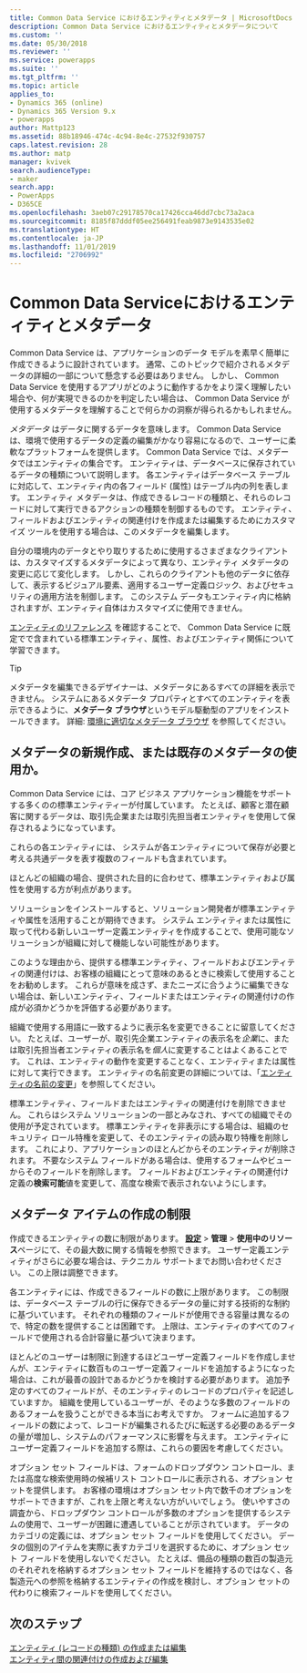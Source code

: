 ```yaml
---
title: Common Data Service におけるエンティティとメタデータ | MicrosoftDocs
description: Common Data Service におけるエンティティとメタデータについて
ms.custom: ''
ms.date: 05/30/2018
ms.reviewer: ''
ms.service: powerapps
ms.suite: ''
ms.tgt_pltfrm: ''
ms.topic: article
applies_to:
- Dynamics 365 (online)
- Dynamics 365 Version 9.x
- powerapps
author: Mattp123
ms.assetid: 88b18946-474c-4c94-8e4c-27532f930757
caps.latest.revision: 28
ms.author: matp
manager: kvivek
search.audienceType:
- maker
search.app:
- PowerApps
- D365CE
ms.openlocfilehash: 3aeb07c29178570ca17426cca46dd7cbc73a2aca
ms.sourcegitcommit: 8185f87dddf05ee256491feab9873e9143535e02
ms.translationtype: HT
ms.contentlocale: ja-JP
ms.lasthandoff: 11/01/2019
ms.locfileid: "2706992"
---
```

# <a name="entities-and-metadata-in-common-data-service"></a>Common Data Serviceにおけるエンティティとメタデータ

Common Data Service は、アプリケーションのデータ モデルを素早く簡単に作成できるように設計されています。 通常、このトピックで紹介されるメタデータの詳細の一部について懸念する必要はありません。 しかし、 Common Data Service を使用するアプリがどのように動作するかをより深く理解したい場合や、何が実現できるのかを判定したい場合は、 Common Data Service が使用するメタデータを理解することで何らかの洞察が得られるかもしれません。

*メタデータ* はデータに関するデータを意味します。 Common Data Service は、環境で使用するデータの定義の編集がかなり容易になるので、ユーザーに柔軟なプラットフォームを提供します。 Common Data Service では、メタデータではエンティティの集合です。 エンティティは、データベースに保存されているデータの種類について説明します。  各エンティティはデータベース テーブルに対応して、エンティティ内の各フィールド (属性) はテーブル内の列を表します。 エンティティ メタデータは、作成できるレコードの種類と、それらのレコードに対して実行できるアクションの種類を制御するものです。 エンティティ、フィールドおよびエンティティの関連付けを作成または編集するためにカスタマイズ ツールを使用する場合は、このメタデータを編集します。 
  
自分の環境内のデータとやり取りするために使用するさまざまなクライアントは、カスタマイズするメタデータによって異なり、エンティティ メタデータの変更に応じて変化します。 しかし、これらのクライアントも他のデータに依存して、表示するビジュアル要素、適用するユーザー定義ロジック、およびセキュリティの適用方法を制御します。 このシステム データもエンティティ内に格納されますが、エンティティ自体はカスタマイズに使用できません。

[エンティティのリファレンス](/powerapps/developer/common-data-service/reference/about-entity-reference) を確認することで、 Common Data Service に既定でで含まれている標準エンティティ、属性、およびエンティティ関係について学習できます。

> [!TIP]
> メタデータを編集できるデザイナーは、メタデータにあるすべての詳細を表示できません。 システムにあるメタデータ プロパティとすべてのエンティティを表示できるように、**メタデータ ブラウザ**というモデル駆動型のアプリをインストールできます。 詳細: [環境に適切なメタデータ ブラウザ](https://docs.microsoft.com/dynamics365/customer-engagement/developer/browse-your-metadata) を参照してください。
  
<a name="BKMK_CreateNewOrUseExistingMetadata"></a>

## <a name="create-new-metadata-or-use-existing-metadata"></a>メタデータの新規作成、または既存のメタデータの使用か。

Common Data Service には、コア ビジネス アプリケーション機能をサポートする多くのの標準エンティティーが付属しています。 たとえば、顧客と潜在顧客に関するデータは、取引先企業または取引先担当者エンティティを使用して保存されるようになっています。  
  
これらの各エンティティには、 システムが各エンティティについて保存が必要と考える共通データを表す複数のフィールドも含まれています。  
  
ほとんどの組織の場合、提供された目的に合わせて、標準エンティティおよび属性を使用する方が利点があります。 
  
ソリューションをインストールすると、ソリューション開発者が標準エンティティや属性を活用することが期待できます。 システム エンティティまたは属性に取って代わる新しいユーザー定義エンティティを作成することで、使用可能なソリューションが組織に対して機能しない可能性があります。  
  
このような理由から、提供する標準エンティティ、フィールドおよびエンティティの関連付けは、お客様の組織にとって意味のあるときに検索して使用することをお勧めします。 これらが意味を成さず、またニーズに合うように編集できない場合は、新しいエンティティ、フィールドまたはエンティティの関連付けの作成が必須かどうかを評価する必要があります。 

<!--  Can we say this yet? 
    
> [!NOTE]
> The [Common Data Model](/powerapps/common-data-model/overview) will provide a capability to add additional standard entities. 

-->

組織で使用する用語に一致するように表示名を変更できることに留意してください。 たとえば、ユーザーが、取引先企業エンティティの表示名を*企業*に、または取引先担当者エンティティの表示名を*個人*に変更することはよくあることです。 これは、エンティティの動作を変更することなく、エンティティまたは属性に対して実行できます。 エンティティの名前変更の詳細については、「[エンティティの名前の変更](edit-entities.md#change-the-name-of-an-entity)」を参照してください。
  
標準エンティティ、フィールドまたはエンティティの関連付けを削除できません。 これらはシステム ソリューションの一部とみなされ、すべての組織でその使用が予定されています。 標準エンティティを非表示にする場合は、組織のセキュリティ ロール特権を変更して、そのエンティティの読み取り特権を削除します。 これにより、アプリケーションのほとんどからそのエンティティが削除されます。 不要なシステム フィールドがある場合は、使用するフォームやビューからそのフィールドを削除します。 フィールドおよびエンティティの関連付け定義の**検索可能**値を変更して、高度な検索で表示されないようにします。 
  
<a name="BKMK_LimitationsOnMetadata"></a>   

## <a name="limitations-on-creating-metadata-items"></a>メタデータ アイテムの作成の制限  

作成できるエンティティの数に制限があります。 **[設定](../model-driven-apps/advanced-navigation.md#settings)** > **管理** > **使用中のリソース**ページにて、その最大数に関する情報を参照できます。 ユーザー定義エンティティがさらに必要な場合は、テクニカル サポートまでお問い合わせください。 この上限は調整できます。  
  
各エンティティには、作成できるフィールドの数に上限があります。 この制限は、データベース テーブルの行に保存できるデータの量に対する技術的な制約に基づいています。 それぞれの種類のフィールドが使用できる容量は異なるので、特定の数を提供することは困難です。 上限は、エンティティのすべてのフィールドで使用される合計容量に基づいて決まります。  
  
ほとんどのユーザーは制限に到達するほどユーザー定義フィールドを作成しませんが、エンティティに数百ものユーザー定義フィールドを追加するようになった場合は、これが最善の設計であるかどうかを検討する必要があります。 追加予定のすべてのフィールドが、そのエンティティのレコードのプロパティを記述していますか。 組織を使用しているユーザーが、そのような多数のフィールドのあるフォームを扱うことができる本当にお考えですか。 フォームに追加するフィールドの数によって、レコードが編集されるたびに転送する必要のあるデータの量が増加し、システムのパフォーマンスに影響を与えます。 エンティティにユーザー定義フィールドを追加する際は、これらの要因を考慮してください。  
  
オプション セット フィールドは、フォームのドロップダウン コントロール、または高度な検索使用時の候補リスト コントロールに表示される、オプション セットを提供します。 お客様の環境はオプション セット内で数千のオプションをサポートできますが、これを上限と考えない方がいいでしょう。 使いやすさの調査から、ドロップダウン コントロールが多数のオプションを提供するシステムの使用で、ユーザーが困難に遭遇していることが示されています。 データのカテゴリの定義には、オプション セット フィールドを使用してください。 データの個別のアイテムを実際に表すカテゴリを選択するために、オプション セット フィールドを使用しないでください。 たとえば、備品の種類の数百の製造元のそれぞれを格納するオプション セット フィールドを維持するのではなく、各製造元への参照を格納するエンティティの作成を検討し、オプション セットの代わりに検索フィールドを使用してください。  
  
## <a name="next-steps"></a>次のステップ 

[エンティティ (レコードの種類) の作成または編集](create-edit-entities.md)<br />
[エンティティ間の関連付けの作成および編集](create-edit-entity-relationships.md)

